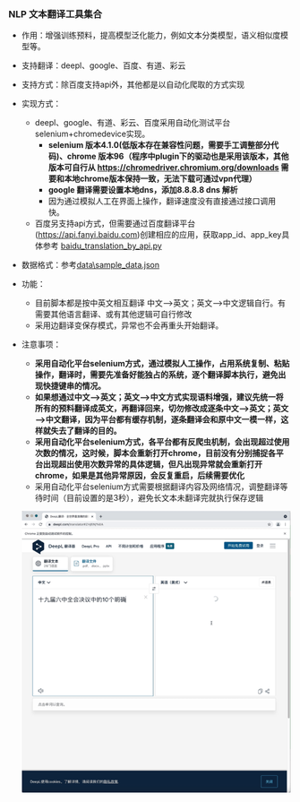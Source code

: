 ### NLP 文本翻译工具集合
- 作用：增强训练预料，提高模型泛化能力，例如文本分类模型，语义相似度模型等。
- 支持翻译：deepl、google、百度、有道、彩云
- 支持方式：除百度支持api外，其他都是以自动化爬取的方式实现
- 实现方式：
  - deepl、google、有道、彩云、百度采用自动化测试平台selenium+chromedevice实现。
    - **selenium 版本4.1.0(低版本存在兼容性问题，需要手工调整部分代码)、chrome 版本96（程序中plugin下的驱动也是采用该版本，其他版本可自行从 https://chromedriver.chromium.org/downloads 需要和本地chrome版本保持一致，无法下载可通过vpn代理）**
    - **google 翻译需要设置本地dns，添加8.8.8.8 dns 解析**
    - 因为通过模拟人工在界面上操作，翻译速度没有直接通过接口调用快。
  - 百度另支持api方式，但需要通过百度翻译平台(https://api.fanyi.baidu.com)创建相应的应用，获取app_id、app_key具体参考 <font color = "red">[baidu_translation_by_api.py](baidu_translation_by_api.py)</font>
- 数据格式：参考[data\sample_data.json](data\sample_data.json )  
- 功能：
  - 目前脚本都是按中英文相互翻译 中文——>英文；英文——>中文逻辑自行。有需要其他语言翻译、或有其他逻辑可自行修改
  - 采用边翻译变保存模式，异常也不会再重头开始翻译。
- 注意事项：
  - **采用自动化平台selenium方式，通过模拟人工操作，占用系统复制、粘贴操作，翻译时，需要先准备好能独占的系统，逐个翻译脚本执行，避免出现快捷键串的情况。**
  - **如果想通过中文——>英文；英文——>中文方式实现语料增强，建议先统一将所有的预料翻译成英文，再翻译回来，切勿修改成逐条中文——>英文；英文——>中文翻译，因为平台都有缓存机制，逐条翻译会和原中文一模一样，这样就失去了翻译的目的。**
  - **采用自动化平台selenium方式，各平台都有反爬虫机制，会出现超过使用次数的情况，这时候，脚本会重新打开chrome，目前没有分别捕捉各平台出现超出使用次数异常的具体逻辑，但凡出现异常就会重新打开chrome，如果是其他异常原因，会反复重启，后续需要优化**
  - 采用自动化平台selenium方式需要根据翻译内容及网络情况，调整翻译等待时间（目前设置的是3秒），避免长文本未翻译完就执行保存逻辑
  
  ![deepl自动化翻译](../../../resources/images/translation.gif)  




